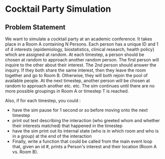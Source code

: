 # Cocktail Party Simulation
## Problem Statement
We want to simulate a cocktail party at an academic conference. It takes place in a Room A
containing N Persons. Each person has a unique ID and 1 of 4 interests {epidemiology, biostatistics,
clinical research, health policy} which are assigned at random. At each timestep, a person should be chosen
at random to approach another random person. The first person will inquire to the other about their interest.
The 2nd person should answer the inquiry. If they both share the same interest, then they leave the room
together and go to Room B. Otherwise, they will both rejoin the pool of available people. At the next
timestep, another person will be chosen at random to approach another etc. etc. The sim continues until
there are no more possible groupings in Room A or timestep T is reached.

Also, if for each timestep, you could :
- have the sim pause for 1 second or so before moving onto the next timestep
- print out text describing the interaction (who greeted whom and whether their interests matched)
that happened in the timestep
- have the sim print out its internal state (who is in which room and who is in a group) at the end of
the interaction
- Finally, write a function that could be called from the main event loop that, given an id #, prints a
Person's interest and their location (Room A vs. Room B).
